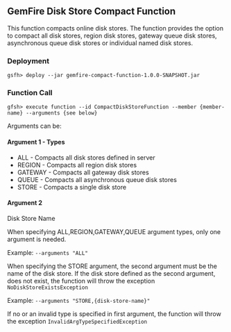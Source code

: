 ## GemFire Disk Store Compact Function

This function compacts online disk stores. The function provides the option to compact 
all disk stores, region disk stores, gateway queue disk stores, asynchronous queue
disk stores or individual named disk stores.

### Deployment
`gsfh> deploy --jar gemfire-compact-function-1.0.0-SNAPSHOT.jar`

### Function Call

`gfsh> execute function --id CompactDiskStoreFunction --member {member-name} --arguments {see below}` 

Arguments can be:
  
  #### Argument 1 - Types
  - ALL - Compacts all disk stores defined in server     
  - REGION - Compacts all region disk stores
  - GATEWAY - Compacts all gateway disk stores
  - QUEUE - Compacts all asynchronous queue disk stores
  - STORE - Compacts a single disk store 

  #### Argument 2
  Disk Store Name

When specifying ALL,REGION,GATEWAY,QUEUE argument types, only one argument is needed.

Example: `--arguments "ALL"`

When specifying the STORE argument, the second argument must be the name of the disk store. 
If the disk store defined as the second argument, does not exist, the function will throw the exception `NoDiskStoreExistsException`

Example: `--arguments "STORE,{disk-store-name}"`

If no or an invalid type is specified in first argument, the function will throw the exception `InvalidArgTypeSpecifiedException`





